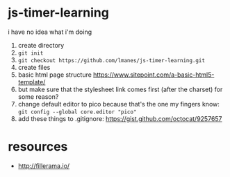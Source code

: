# js-timer-learning

i have no idea what i'm doing

1. create directory
1. `git init`
1. `git checkout https://github.com/lmanes/js-timer-learning.git`
1. create files
1. basic html page structure https://www.sitepoint.com/a-basic-html5-template/
 1. but make sure that the stylesheet link comes first (after the charset) for some reason?
1. change default editor to pico because that's the one my fingers know: `git config --global core.editor "pico" `
1. add these things to .gitignore: https://gist.github.com/octocat/9257657 

# resources
* http://fillerama.io/
